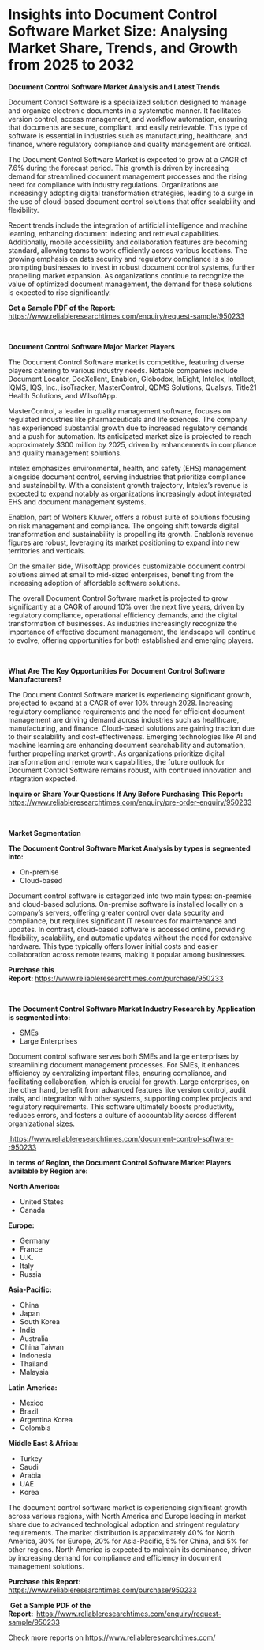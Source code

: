 <p><h1>Insights into Document Control Software Market Size: Analysing Market Share, Trends, and Growth from 2025 to 2032</h1></p><p><strong>Document Control Software Market Analysis and Latest Trends</strong></p>
<p><p>Document Control Software is a specialized solution designed to manage and organize electronic documents in a systematic manner. It facilitates version control, access management, and workflow automation, ensuring that documents are secure, compliant, and easily retrievable. This type of software is essential in industries such as manufacturing, healthcare, and finance, where regulatory compliance and quality management are critical.</p><p>The Document Control Software Market is expected to grow at a CAGR of 7.6% during the forecast period. This growth is driven by increasing demand for streamlined document management processes and the rising need for compliance with industry regulations. Organizations are increasingly adopting digital transformation strategies, leading to a surge in the use of cloud-based document control solutions that offer scalability and flexibility.</p><p>Recent trends include the integration of artificial intelligence and machine learning, enhancing document indexing and retrieval capabilities. Additionally, mobile accessibility and collaboration features are becoming standard, allowing teams to work efficiently across various locations. The growing emphasis on data security and regulatory compliance is also prompting businesses to invest in robust document control systems, further propelling market expansion. As organizations continue to recognize the value of optimized document management, the demand for these solutions is expected to rise significantly.</p></p>
<p><strong>Get a Sample PDF of the Report:&nbsp;</strong> <a href="https://www.reliableresearchtimes.com/enquiry/request-sample/950233?utm_campaign=2006&utm_medium=2&utm_source=Github&utm_content=ia&utm_term=07032025&utm_id=document-control-software">https://www.reliableresearchtimes.com/enquiry/request-sample/950233</a></p>
<p>&nbsp;</p>
<p><strong>Document Control Software Major Market Players</strong></p>
<p><p>The Document Control Software market is competitive, featuring diverse players catering to various industry needs. Notable companies include Document Locator, DocXellent, Enablon, Globodox, InEight, Intelex, Intellect, IQMS, IQS, Inc., isoTracker, MasterControl, QDMS Solutions, Qualsys, Title21 Health Solutions, and WilsoftApp.</p><p>MasterControl, a leader in quality management software, focuses on regulated industries like pharmaceuticals and life sciences. The company has experienced substantial growth due to increased regulatory demands and a push for automation. Its anticipated market size is projected to reach approximately $300 million by 2025, driven by enhancements in compliance and quality management solutions.</p><p>Intelex emphasizes environmental, health, and safety (EHS) management alongside document control, serving industries that prioritize compliance and sustainability. With a consistent growth trajectory, Intelex’s revenue is expected to expand notably as organizations increasingly adopt integrated EHS and document management systems.</p><p>Enablon, part of Wolters Kluwer, offers a robust suite of solutions focusing on risk management and compliance. The ongoing shift towards digital transformation and sustainability is propelling its growth. Enablon’s revenue figures are robust, leveraging its market positioning to expand into new territories and verticals.</p><p>On the smaller side, WilsoftApp provides customizable document control solutions aimed at small to mid-sized enterprises, benefiting from the increasing adoption of affordable software solutions. </p><p>The overall Document Control Software market is projected to grow significantly at a CAGR of around 10% over the next five years, driven by regulatory compliance, operational efficiency demands, and the digital transformation of businesses. As industries increasingly recognize the importance of effective document management, the landscape will continue to evolve, offering opportunities for both established and emerging players.</p></p>
<p>&nbsp;</p>
<p><strong>What Are The Key Opportunities For Document Control Software Manufacturers?</strong></p>
<p><p>The Document Control Software market is experiencing significant growth, projected to expand at a CAGR of over 10% through 2028. Increasing regulatory compliance requirements and the need for efficient document management are driving demand across industries such as healthcare, manufacturing, and finance. Cloud-based solutions are gaining traction due to their scalability and cost-effectiveness. Emerging technologies like AI and machine learning are enhancing document searchability and automation, further propelling market growth. As organizations prioritize digital transformation and remote work capabilities, the future outlook for Document Control Software remains robust, with continued innovation and integration expected.</p></p>
<p><strong>Inquire or Share Your Questions If Any Before Purchasing This Report:</strong> <a href="https://www.reliableresearchtimes.com/enquiry/pre-order-enquiry/950233?utm_campaign=2006&utm_medium=2&utm_source=Github&utm_content=ia&utm_term=07032025&utm_id=document-control-software">https://www.reliableresearchtimes.com/enquiry/pre-order-enquiry/950233</a></p>
<p>&nbsp;</p>
<p><strong>Market Segmentation</strong></p>
<p><strong>The Document Control Software Market Analysis by types is segmented into:</strong></p>
<p><ul><li>On-premise</li><li>Cloud-based</li></ul></p>
<p><p>Document control software is categorized into two main types: on-premise and cloud-based solutions. On-premise software is installed locally on a company’s servers, offering greater control over data security and compliance, but requires significant IT resources for maintenance and updates. In contrast, cloud-based software is accessed online, providing flexibility, scalability, and automatic updates without the need for extensive hardware. This type typically offers lower initial costs and easier collaboration across remote teams, making it popular among businesses.</p></p>
<p><strong>Purchase this Report:&nbsp;</strong><a href="https://www.reliableresearchtimes.com/purchase/950233?utm_campaign=2006&utm_medium=2&utm_source=Github&utm_content=ia&utm_term=07032025&utm_id=document-control-software">https://www.reliableresearchtimes.com/purchase/950233</a></p>
<p>&nbsp;</p>
<p><strong>The Document Control Software Market Industry Research by Application is segmented into:</strong></p>
<p><ul><li>SMEs</li><li>Large Enterprises</li></ul></p>
<p><p>Document control software serves both SMEs and large enterprises by streamlining document management processes. For SMEs, it enhances efficiency by centralizing important files, ensuring compliance, and facilitating collaboration, which is crucial for growth. Large enterprises, on the other hand, benefit from advanced features like version control, audit trails, and integration with other systems, supporting complex projects and regulatory requirements. This software ultimately boosts productivity, reduces errors, and fosters a culture of accountability across different organizational sizes.</p></p>
<p><a href="https://www.reliableresearchtimes.com/document-control-software-r950233?utm_campaign=2006&utm_medium=2&utm_source=Github&utm_content=ia&utm_term=07032025&utm_id=document-control-software">&nbsp;https://www.reliableresearchtimes.com/document-control-software-r950233</a></p>
<p><strong>In terms of Region, the Document Control Software Market Players available by Region are:</strong></p>
<p>
    <p> <strong> North America: </strong>
        <ul>
            <li>United States</li>
            <li>Canada</li>
        </ul>
        </p> 
    <p> <strong> Europe: </strong>
        <ul>
            <li>Germany</li>
            <li>France</li>
            <li>U.K.</li>
            <li>Italy</li>
            <li>Russia</li>
        </ul>
        </p> 
    <p> <strong> Asia-Pacific: </strong>
        <ul>
            <li>China</li>
            <li>Japan</li>
            <li>South Korea</li>
            <li>India</li>
            <li>Australia</li>
            <li>China Taiwan</li>
            <li>Indonesia</li>
            <li>Thailand</li>
            <li>Malaysia</li>
        </ul>
        </p> 
    <p> <strong> Latin America: </strong>
        <ul>
            <li>Mexico</li>
            <li>Brazil</li>
            <li>Argentina Korea</li>
            <li>Colombia</li>
        </ul>
        </p> 
    <p> <strong> Middle East & Africa: </strong>
        <ul>
            <li>Turkey</li>
            <li>Saudi</li>
            <li>Arabia</li>
            <li>UAE</li>
            <li>Korea</li>
        </ul>
    </p>
    </p>
<p><p>The document control software market is experiencing significant growth across various regions, with North America and Europe leading in market share due to advanced technological adoption and stringent regulatory requirements. The market distribution is approximately 40% for North America, 30% for Europe, 20% for Asia-Pacific, 5% for China, and 5% for other regions. North America is expected to maintain its dominance, driven by increasing demand for compliance and efficiency in document management solutions.</p></p>
<p><strong>Purchase this Report: </strong><a href="https://www.reliableresearchtimes.com/purchase/950233?utm_campaign=2006&utm_medium=2&utm_source=Github&utm_content=ia&utm_term=07032025&utm_id=document-control-software">https://www.reliableresearchtimes.com/purchase/950233</a></p>
<p>&nbsp;<strong>Get a Sample PDF of the Report:&nbsp;&nbsp;</strong><a href="https://www.reliableresearchtimes.com/enquiry/request-sample/950233?utm_campaign=2006&utm_medium=2&utm_source=Github&utm_content=ia&utm_term=07032025&utm_id=document-control-software">https://www.reliableresearchtimes.com/enquiry/request-sample/950233</a></p>
<p><strong></strong></p>
<p>Check more reports on <a href="https://www.reliableresearchtimes.com/?utm_campaign=2006&utm_medium=2&utm_source=Github&utm_content=ia&utm_term=07032025&utm_id=document-control-software">https://www.reliableresearchtimes.com/</a></p>